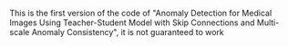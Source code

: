 This is the first version of the code of "Anomaly Detection for Medical Images Using Teacher-Student Model with Skip Connections and Multi-scale Anomaly Consistency", it is not guaranteed to work
